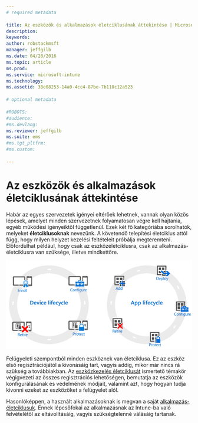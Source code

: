```yaml
---
# required metadata

title: Az eszközök és alkalmazások életciklusának áttekintése | Microsoft Intune
description:
keywords:
author: robstackmsft
manager: jeffgilb
ms.date: 04/28/2016
ms.topic: article
ms.prod:
ms.service: microsoft-intune
ms.technology:
ms.assetid: 38e08253-14a0-4cc4-87be-7b110c12a523

# optional metadata

#ROBOTS:
#audience:
#ms.devlang:
ms.reviewer: jeffgilb
ms.suite: ems
#ms.tgt_pltfrm:
#ms.custom:

---
```


# Az eszközök és alkalmazások életciklusának áttekintése

Habár az egyes szervezetek igényei eltérőek lehetnek, vannak olyan közös lépések, amelyet minden szervezetnek folyamatosan végre kell hajtania, egyéb működési igényeiktől függetlenül. Ezek két fő kategóriába sorolhatók, melyeket **életciklusoknak** nevezünk. A követendő telepítési életciklus attól függ, hogy milyen helyzet kezelési feltételeit próbálja megteremteni. Előfordulhat például, hogy csak az eszközéletciklusra, csak az alkalmazás-életciklusra van szüksége, illetve mindkettőre.

![Az MDM és az alkalmazás-életciklus](./media/device-app-lifecycle.png "mobile device and app lifecycles")

Felügyeleti szempontból minden eszköznek van életciklusa. Ez az eszköz első regisztrációjától a kivonásáig tart, vagyis addig, mikor már nincs rá szükség a továbbiakban. Az [eszközkezelés életciklusát](overview-of-device-lifecycle-in-microsoft-intune.md) ismertető témakör végigvezeti az összes regisztrációs lehetőségen, bemutatja az eszközök konfigurálásának és védelmének módjait, valamint azt, hogy hogyan tudja kivonni ezeket az eszközöket a felügyelet alól.

Hasonlóképpen, a használt alkalmazásoknak is megvan a saját [alkalmazás-életciklusuk](overview-of-app-lifecycle-in-microsoft-intune.md). Ennek lépcsőfokai az alkalmazásnak az Intune-ba való felvételétől az eltávolításáig, vagyis szükségtelenné válásáig tartanak.


<!--HONumber=Jun16_HO1-->


